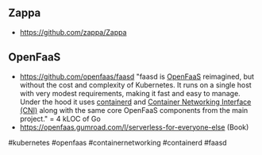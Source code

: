 ## Zappa
- https://github.com/zappa/Zappa

## OpenFaaS
- https://github.com/openfaas/faasd "faasd is [OpenFaaS](https://github.com/openfaas/) reimagined, but without the cost and complexity of Kubernetes. It runs on a single host with very modest requirements, making it fast and easy to manage. Under the hood it uses [containerd](https://containerd.io/) and [Container Networking Interface (CNI)](https://github.com/containernetworking/cni) along with the same core OpenFaaS components from the main project." = 4 kLOC of Go
- https://openfaas.gumroad.com/l/serverless-for-everyone-else (Book)

<!-- Keywords -->
#kubernetes #openfaas #containernetworking #containerd #faasd
<!-- /Keywords -->
